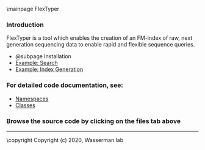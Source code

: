 \mainpage FlexTyper

### Introduction
 FlexTyper is a tool which enables the creation of an FM-index of raw, next generation sequencing data to enable rapid and flexible sequence queries.

- @subpage Installation
- [Example: Search](searchexample.md)
- [Example: Index Generation](indexexample.md)

### For detailed code documentation, see: 
- [Namespaces](namespaces.html)
- [Classes](annotated.html)

### Browse the source code by clicking on the files tab above

---

 \copyright Copyright (c) 2020, Wasserman lab
